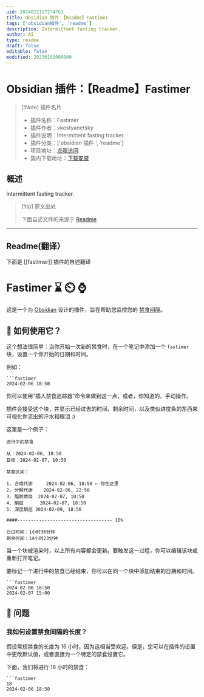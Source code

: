 ```yaml
---
uid: 2024022117274761
title: Obsidian 插件：【Readme】Fastimer
tags: ['obsidian插件', 'readme']
description: Intermittent fasting tracker.
author: AI
type: readme
draft: false
editable: false
modified: 20230101000000
---
```


# Obsidian 插件：【Readme】Fastimer

> [!Note] 插件名片
> - 插件名称：Fastimer
> - 插件作者：vkostyanetsky
> - 插件说明：Intermittent fasting tracker.
> - 插件分类：['obsidian 插件 ', 'readme']
> - 项目地址：[点我访问](https://github.com/vkostyanetsky/ObsidianFastimer)
> - 国内下载地址：[下载安装](https://pkmer.cn/products/plugin/pluginMarket/?fastimer)

## 概述

Intermittent fasting tracker.

> [!tip] 原文出处
>
>下面自述文件的来源于 [Readme](https://ghproxy.net/https://raw.githubusercontent.com/vkostyanetsky/ObsidianFastimer/main/README.md)

---

## Readme(翻译）

下面是 [[fastimer]] 插件的自述翻译

# Fastimer ⌛ ⏲️ ⌚

这是一个为 [Obsidian](https://obsidian.md) 设计的插件，旨在帮助您监控您的 [禁食间隔](https://en.wikipedia.org/wiki/Intermittent_fasting)。

## 🙂 如何使用它？

这个想法很简单：当你开始一次新的禁食时，在一个笔记中添加一个 `fastimer` 块，设置一个你开始的日期和时间。

例如：

```
```fastimer
2024-02-06 18:50
```

你可以使用“插入禁食追踪器”命令来做到这一点，或者，你知道的，手动操作。

插件会接受这个块，并显示已经过去的时间、剩余时间，以及类似进度条的东西来可视化你流出的汗水和眼泪 :)

这里是一个例子：

```
进行中的禁食

从：2024-02-06, 18:50
目标：2024-02-07, 10:50

禁食区间：

1. 合成代谢     2024-02-06, 18:50 ← 你在这里
2. 分解代谢    2024-02-06, 22:50
3. 脂肪燃烧  2024-02-07, 10:50
4. 酮症      2024-02-07, 18:50
5. 深度酮症 2024-02-09, 18:50

####----------------------------------- 10%

已过时间：1小时36分钟
剩余时间：14小时23分钟
```

当一个块被渲染时，以上所有内容都会更新。要触发这一过程，你可以编辑该块或重新打开笔记。

要标记一个进行中的禁食已经结束，你可以在同一个块中添加结束的日期和时间。

```
```fastimer
2024-02-06 18:50
2024-02-07 15:00
```

## 🤔 问题

### 我如何设置禁食间隔的长度？

假设常规禁食的长度为 16 小时，因为这相当受欢迎。但是，您可以在插件的设置中更改默认值，或者直接为一个特定的禁食设置它。

下面，我们将进行 18 小时的禁食：

```
```fastimer
18
2024-02-06 18:50
```
